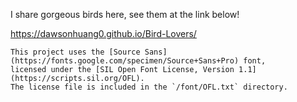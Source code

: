 I share gorgeous birds here, see them at the link below!

https://dawsonhuang0.github.io/Bird-Lovers/

```
This project uses the [Source Sans](https://fonts.google.com/specimen/Source+Sans+Pro) font, 
licensed under the [SIL Open Font License, Version 1.1](https://scripts.sil.org/OFL). 
The license file is included in the `/font/OFL.txt` directory.
```
